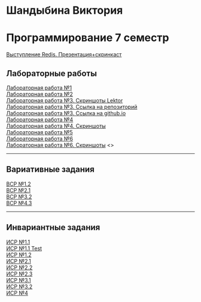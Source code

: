 # Шандыбина Виктория
# Программирование 7 семестр

[Выступление Redis. Презентация+скринкаст][15]<br>

[15]: https://drive.google.com/drive/folders/1cDTa4f-KNhu5pV0OfshKa8m520BNdLLH?usp=sharing

## Лабораторные работы
[Лабораторная работа №1][1] <br>
[Лабораторная работа №2][2] <br>
[Лабораторная работа №3. Скриншоты Lektor][3] <br>
[Лабораторная работа №3. Ссылка на репозиторий][20] <br>
[Лабораторная работа №3. Ссылка на github.io][21] <br>
[Лабораторная работа №4][4] <br>
[Лабораторная работа №4. Скриншоты][23] <br>
[Лабораторная работа №5][5] <br>
[Лабораторная работа №6][6] <br>
[Лабораторная работа №6. Скриншоты][24] <>

[1]: https://github.com/viktoriashandybina/prog7/blob/main/LR/1.py
[2]: https://github.com/viktoriashandybina/prog7/blob/main/LR/2.py
[3]: https://github.com/viktoriashandybina/prog7/blob/main/LR/lektor.pdf
[20]: https://github.com/viktoriashandybina/lektor
[21]: https://viktoriashandybina.github.io/lektor/
[4]: https://github.com/viktoriashandybina/prog7/tree/main/LR/4
[23]: https://github.com/viktoriashandybina/prog7/blob/main/LR/4/Screenshot_1.pdf
[5]: https://github.com/viktoriashandybina/prog7/tree/main/LR/templates
[6]: https://github.com/viktoriashandybina/prog7/tree/main/LR/6
[24]: https://github.com/viktoriashandybina/prog7/blob/main/LR/6/Screenshot_1.pdf

*****

## Вариативные задания

[ВСР №1.2][11] <br>
[ВСР №2.1][12] <br>
[ВСР №3.2][13] <br>
[ВСР №4.3][14] <br>

[11]: https://github.com/viktoriashandybina/prog7/blob/main/VSR/1_2.pdf
[12]: https://github.com/viktoriashandybina/prog7/blob/main/VSR/2_1.py
[13]: https://github.com/viktoriashandybina/prog7/tree/main/VSR/3_2
[14]: https://github.com/viktoriashandybina/prog7/tree/main/VSR/4_3

*****

## Инвариантные задания

[ИСР №1.1][7] <br>
[ИСР №1.1 Test][22] <br>
[ИСР №1.2][16] <br> 
[ИСР №2.1][8] <br>
[ИСР №2.2][17] <br>
[ИСР №2.3][18] <br>
[ИСР №3.1][9] <br>
[ИСР №3.2][19] <br>
[ИСР №4][10] <br>


[7]: https://github.com/viktoriashandybina/prog7/blob/main/ISR/1.py
[22]: https://github.com/viktoriashandybina/prog7/blob/main/ISR/1_1test.py
[16]: https://github.com/viktoriashandybina/prog7/blob/main/ISR/1_2.py
[8]: https://github.com/viktoriashandybina/prog7/tree/main/ISR/2_1
[17]: https://github.com/viktoriashandybina/prog7/blob/main/ISR/2_2
[18]: https://github.com/viktoriashandybina/prog7/blob/main/ISR/2_3.py
[9]: https://github.com/viktoriashandybina/prog7/tree/main/ISR/3_1
[19]: https://github.com/viktoriashandybina/prog7/tree/main/ISR/3_2
[10]: https://github.com/viktoriashandybina/prog7/tree/main/ISR/4/blog
